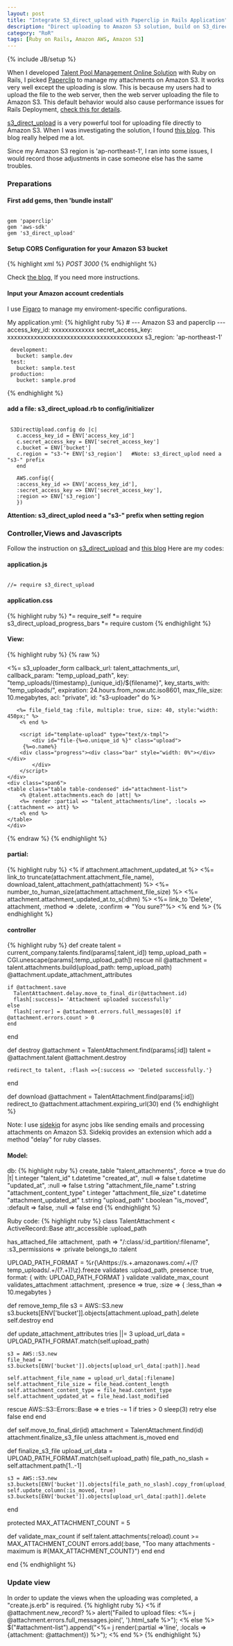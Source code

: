 ```yaml
---
layout: post
title: "Integrate S3_direct_upload with Paperclip in Rails Application"
description: "Direct uploading to Amazon S3 solution, build on S3_direct_upload and Paperclip "
category: "RoR"
tags: [Ruby on Rails, Amazon AWS, Amazon S3]
---
```

{% include JB/setup %}


When I developed [Talent Pool Management Online Solution](http://www.talentlists.com) with Ruby on Rails, I picked [Paperclip](https://github.com/thoughtbot/paperclip) to manage my attachments on Amazon S3. It works very well except the uploading is slow. This is because my users had to upload the file to the web server, then the web server uploading the file to Amazon S3. This default behavior would also cause performance issues for Rails Deployment, [check this for details](https://devcenter.heroku.com/articles/s3).

[s3_direct_upload](https://github.com/waynehoover/s3_direct_upload) is a very powerful tool for uploading file directly to Amazon S3. When I was investigating the solution, I found [this blog](http://blog.littleblimp.com/post/53942611764/direct-uploads-to-s3-with-rails-paperclip-and).
This blog really helped me a lot. 

Since my Amazon S3 region is 'ap-northeast-1', I ran into some issues, I would record those adjustments in case someone else has the same troubles.

### Preparations
#### First add gems, then 'bundle install'
<pre><code class="ruby">
gem 'paperclip'
gem 'aws-sdk'
gem 's3_direct_upload'
</code></pre>

#### Setup CORS Configuration for your Amazon S3 bucket
{% highlight xml %}
<CORSConfiguration xmlns="http://s3.amazonaws.com/doc/2006-03-01/">
       <CORSRule>
	      <AllowedOrigin>*</AllowedOrigin>
	      <AllowedMethod>POST</AllowedMethod>
	      <MaxAgeSeconds>3000</MaxAgeSeconds>
	      <AllowedHeader>*</AllowedHeader>
 	   </CORSRule>
</CORSConfiguration>
{% endhighlight %}

Check [the blog](http://blog.littleblimp.com/post/53942611764/direct-uploads-to-s3-with-rails-paperclip-and), If you need more instructions.


<!--more-->


#### Input your Amazon account credentials
I use [Figaro](https://github.com/laserlemon/figaro) to manage my enviroment-specific configurations.

My application.yml:
{% highlight ruby %}
     # ---  Amazon S3 and paperclip  ---
     access_key_id: xxxxxxxxxxxxx 
     secret_access_key: xxxxxxxxxxxxxxxxxxxxxxxxxxxxxxxxxxxxxxxxx
	 s3_region: 'ap-northeast-1'

     development:
       bucket: sample.dev
     test:
       bucket: sample.test
     production:
       bucket: sample.prod
{% endhighlight %}

#### add a file: s3_direct_upload.rb to config/initializer
<pre><code>
 S3DirectUpload.config do |c|
   c.access_key_id = ENV['access_key_id']       
   c.secret_access_key = ENV['secret_access_key']
   c.bucket = ENV['bucket']
   c.region = "s3-"+ ENV['s3_region']   #Note: s3_direct_uplod need a "s3-" prefix
   end

   AWS.config({
   :access_key_id => ENV['access_key_id'],
   :secret_access_key => ENV['secret_access_key'],
   :region => ENV['s3_region']
   })
</code></pre>

<strong>Attention: s3_direct_uplod need a "s3-" prefix when setting region</strong>

### Controller,Views and Javascripts
   Follow the instruction on [s3_direct_upload](https://github.com/waynehoover/s3_direct_upload) and     [this blog](http://blog.littleblimp.com/post/53942611764/direct-uploads-to-s3-with-rails-paperclip-and)
   Here are my codes:
#### application.js
   
<pre><code>
//= require s3_direct_upload
</code></pre>

####  application.css
{% highlight ruby %}
 *= require_self
 *= require s3_direct_upload_progress_bars
 *= require custom
{% endhighlight %}

#### View:
{% highlight ruby %}
{% raw %}
<div class="row">
    <div class="span6 file-input">
	<%= s3_uploader_form callback_url: talent_attachments_url,
 	                     callback_param: "temp_upload_path", 
	                     key: "temp_uploads/{timestamp}_{unique_id}/${filename}",
	                     key_starts_with: "temp_uploads/",
	                     expiration: 24.hours.from_now.utc.iso8601,
                             max_file_size: 10.megabytes,
	                     acl: "private", 
	                     id: "s3-uploader" do %>

	   <%= file_field_tag :file, multiple: true, size: 40, style:"width: 450px;" %>
        <% end %>

        <script id="template-upload" type="text/x-tmpl">
            <div id="file-{%=o.unique_id %}" class="upload">
	     {%=o.name%}
	    <div class="progress"><div class="bar" style="width: 0%"></div></div>
            </div>
        </script>
    </div>
    <div class="span6">
	<table class="table table-condensed" id="attachment-list">
	    <% @talent.attachments.each do |att| %> 
		<%= render :partial => "talent_attachments/line", :locals => {:attachment => att} %>
	    <% end %> 
	</table>
    </div>
</div>
{% endraw %}
{% endhighlight %}

####   partial:
{% highlight ruby %}
<% if attachment.attachment_updated_at %>
    <tr>
  	<td><%= link_to truncate(attachment.attachment_file_name), download_talent_attachment_path(attachment) %></td>
	<td><%= number_to_human_size(attachment.attachment_file_size) %></td>
	<td><%= attachment.attachment_updated_at.to_s(:dhm) %></td>
	<td><%= link_to 'Delete', attachment, :method => :delete, :confirm => "You sure?"%></td>
    </tr>
<% end %>
{% endhighlight %}


####   controller
{% highlight ruby %}
  def create
    talent = current_company.talents.find(params[:talent_id])
    temp_upload_path = CGI.unescape(params[:temp_upload_path]) rescue nil
    @attachment = talent.attachments.build(upload_path: temp_upload_path)
    @attachment.update_attachment_attributes

    if @attachment.save 
      TalentAttachment.delay.move_to_final_dir(@attachment.id)
      flash[:success]= 'Attachment uploaded successfully'
    else
      flash[:error] = @attachment.errors.full_messages[0] if @attachment.errors.count > 0
    end
  end

  def destroy
    @attachment = TalentAttachment.find(params[:id])
    talent = @attachment.talent
    @attachment.destroy
    
    redirect_to talent, :flash =>{:success => 'Deleted successfully.'}
  end

  def download
    @attachment = TalentAttachment.find(params[:id])
    redirect_to @attachment.attachment.expiring_url(30)
  end
{% endhighlight %}

Note: I use [sidekiq](https://github.com/mperham/sidekiq) for async jobs like sending emails and processing attachments on Amazon S3. Sidekiq provides an extension which add a method "delay" for ruby
classes.


####   Model:
db:
{% highlight ruby %}
  create_table "talent_attachments", :force => true do |t|
    t.integer  "talent_id"
    t.datetime "created_at",                                 :null => false
    t.datetime "updated_at",                                 :null => false
    t.string   "attachment_file_name"
    t.string   "attachment_content_type"
    t.integer  "attachment_file_size"
    t.datetime "attachment_updated_at"
    t.string   "upload_path"
    t.boolean  "is_moved",                :default => false, :null => false
  end
{% endhighlight %}

Ruby code:
{% highlight ruby %}
class TalentAttachment < ActiveRecord::Base
  attr_accessible :upload_path

  has_attached_file :attachment,
                    :path => "/:class/:id_partition/:filename",
                    :s3_permissions => :private
  belongs_to :talent

  UPLOAD_PATH_FORMAT = %r{\Ahttps:\/\/s.+\.amazonaws\.com\/.+\/(?<path>temp_uploads\/.+\/(?<filename>.+))\z}.freeze
  validates :upload_path, presence: true, format: { with: UPLOAD_PATH_FORMAT }
  validate :validate_max_count
  validates_attachment :attachment, :presence => true, :size => { :less_than => 10.megabytes }


  def remove_temp_file
    s3 = AWS::S3.new
    s3.buckets[ENV['bucket']].objects[attachment.upload_path].delete
    self.destroy
  end

  def update_attachment_attributes
    tries ||= 3
    upload_url_data = UPLOAD_PATH_FORMAT.match(self.upload_path)

    s3 = AWS::S3.new
    file_head = s3.buckets[ENV['bucket']].objects[upload_url_data[:path]].head
   
    self.attachment_file_name = upload_url_data[:filename]
    self.attachment_file_size = file_head.content_length
    self.attachment_content_type = file_head.content_type
    self.attachment_updated_at = file_head.last_modified
  rescue AWS::S3::Errors::Base => e
    tries -= 1
    if tries > 0
      sleep(3)
      retry
    else
      false
    end
  end

  def self.move_to_final_dir(id)
    attachment = TalentAttachment.find(id)
    attachment.finalize_s3_file unless attachment.is_moved
  end

  def finalize_s3_file
    upload_url_data = UPLOAD_PATH_FORMAT.match(self.upload_path)
    file_path_no_slash = self.attachment.path[1..-1]
    
    s3 = AWS::S3.new
    s3.buckets[ENV['bucket']].objects[file_path_no_slash].copy_from(upload_url_data[:path])
    self.update_column(:is_moved, true)
    s3.buckets[ENV['bucket']].objects[upload_url_data[:path]].delete
  end


  protected
  MAX_ATTACHMENT_COUNT = 5

  def validate_max_count
    if self.talent.attachments(:reload).count >= MAX_ATTACHMENT_COUNT
      errors.add(:base, "Too many attachments - maximum is #{MAX_ATTACHMENT_COUNT}") 
    end
  end

end
{% endhighlight %}

### Update view
   In order to update the views when the uploading was completed, a "create.js.erb" is required.
{% highlight ruby %}
   <% if @attachment.new_record? %>
  alert("Failed to upload files: <%= j @attachment.errors.full_messages.join(', ').html_safe %>");
<% else %>
  $("#attachment-list").append("<%= j render(:partial =>'line', :locals => {attachment: @attachment}) %>");
<% end %>
{% endhighlight %}

